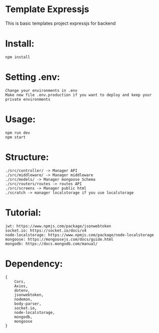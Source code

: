 # Template Expressjs
 This is basic templates project expressjs for backend
# Install:
    npm install
# Setting .env:   
    Change your environments in .env
    Make new file .env.production if you want to deploy and keep your private environments
# Usage:
    npm run dev
    npm start
# Structure:
    ./src/controller/ -> Manager API
    ./src/middleware/ -> Manager middleware
    ./src/models/ -> Manager mongoose Schema
    ./src/routers/routes -> routes API
    ./src/screens -> Manager public html
    ./scratch -> manager localstorage if you use localstorage
# Tutorial:
    jwt: https://www.npmjs.com/package/jsonwebtoken
    socket.io: https://socket.io/docs/v4
    node-localstorage: https://www.npmjs.com/package/node-localstorage
    mongoose: https://mongoosejs.com/docs/guide.html
    mongodb: https://docs.mongodb.com/manual/ 
# Dependency:
    {
        Cors,
        Axios,
        dotenv,
        jsonwebtoken,
        nodemon,
        body-parser,
        socket.io,
        node-localstorage,
        mongodb,
        mongoose
    }
    
    
